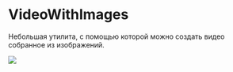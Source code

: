 # VideoWithImages


Небольшая утилита, с помощью которой можно создать видео собранное из изображений.


![](example.gif)
